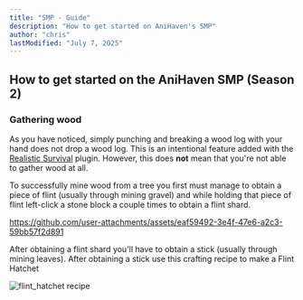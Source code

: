 ```yaml
---
title: "SMP - Guide" 
description: "How to get started on AniHaven's SMP"
author: "chris"
lastModified: "July 7, 2025"
---
```


## How to get started on the AniHaven SMP (Season 2)

### Gathering wood

As you have noticed, simply punching and breaking a wood log with your hand does not drop a wood log. This is an intentional feature added with the [Realistic Survival](https://github.com/ValMobile/RealisticSurvival) plugin. However, this does **not** mean that you're not able to gather wood at all. 

To successfully mine wood from a tree you first must manage to obtain a piece of flint (usually through mining gravel) and while holding that piece of flint left-click a stone block a couple times to obtain a flint shard.

https://github.com/user-attachments/assets/eaf59492-3e4f-47e6-a2c3-59bb57f2d891

After obtaining a flint shard you'll have to obtain a stick (usually through mining leaves). After obtaining a stick use this crafting recipe to make a Flint Hatchet

![flint_hatchet recipe](anihaven-wiki/public/uploads/flint_hatchet.png)


